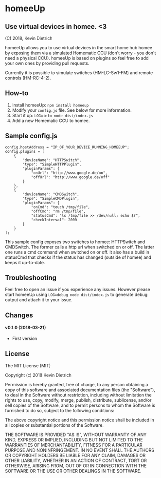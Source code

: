 # homeeUp

## Use virtual devices in homee. <3

(C) 2018, Kevin Dietrich

homeeUp allows you to use virtual devices in the smart home hub homee by exposing them via a simulated Homematic CCU (don't worry - you don't need a physical CCU). homeeUp is based on plugins so feel free to add your own ones by providing pull requests.

Currently it is possible to simulate switches (HM-LC-Sw1-FM) and remote controls (HM-RC-4-2).

## How-to

1. Install homeeUp: `npm install homeeup`
2. Modify your `config.js` file. See below for more information.
3. Start it up: `LOG=info node dist/index.js`
4. Add a new Homematic CCU to homee.

## Sample config.js

```
config.hostAddress = "IP_OF_YOUR_DEVICE_RUNNING_HOMEEUP";
config.plugins = [
    {
        "deviceName": "HTTPSwitch",
        "type": "SimpleHTTPPlugin",
        "pluginParams": {
            "onUrl": "http://www.google.de/on",
            "offUrl": "http://www.google.de/off"
        }
    },
    {
        "deviceName": "CMDSwitch",
        "type": "SimpleCMDPlugin",
        "pluginParams": {
            "onCmd": "touch /tmp/file",
            "offCmd": "rm /tmp/file",
            "statusCmd": "ls /tmp/file >> /dev/null; echo $?",
            "checkInterval": 2000
        }
    }
];
```

This sample config exposes two switches to homee: HTTPSwitch and CMDSwitch. The former calls a http url when switched on or off. The latter one runs a cmd command when switched on or off. It also has a build in statusCmd that checks if the status has changed (outside of homee) and keeps it up-to-date.

## Troubleshooting

Feel free to open an issue if you experience any issues. However please start homeeUp using `LOG=debug node dist/index.js` to generate debug output and attach it to your issue.

## Changes

#### v0.1.0 (2018-03-21)
- First version

## License

The MIT License (MIT)

Copyright (c) 2018 Kevin Dietrich

Permission is hereby granted, free of charge, to any person obtaining a copy
of this software and associated documentation files (the "Software"), to deal
in the Software without restriction, including without limitation the rights
to use, copy, modify, merge, publish, distribute, sublicense, and/or sell
copies of the Software, and to permit persons to whom the Software is
furnished to do so, subject to the following conditions:

The above copyright notice and this permission notice shall be included in all
copies or substantial portions of the Software.

THE SOFTWARE IS PROVIDED "AS IS", WITHOUT WARRANTY OF ANY KIND, EXPRESS OR
IMPLIED, INCLUDING BUT NOT LIMITED TO THE WARRANTIES OF MERCHANTABILITY,
FITNESS FOR A PARTICULAR PURPOSE AND NONINFRINGEMENT. IN NO EVENT SHALL THE
AUTHORS OR COPYRIGHT HOLDERS BE LIABLE FOR ANY CLAIM, DAMAGES OR OTHER
LIABILITY, WHETHER IN AN ACTION OF CONTRACT, TORT OR OTHERWISE, ARISING FROM,
OUT OF OR IN CONNECTION WITH THE SOFTWARE OR THE USE OR OTHER DEALINGS IN THE
SOFTWARE.
